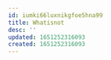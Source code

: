 ```yaml
---
id: iumki66luxnikgfoe5hna99
title: Whatisnot
desc: ''
updated: 1651252316093
created: 1651252316093
---
```


